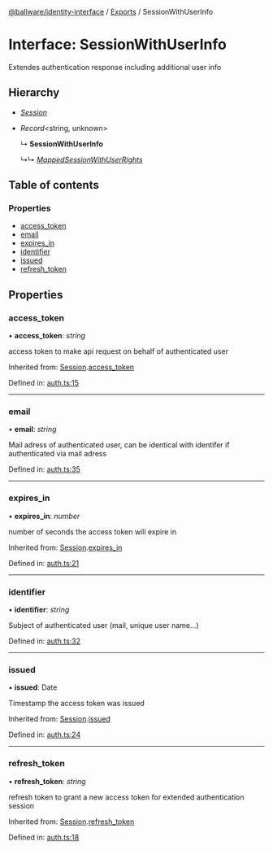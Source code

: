 [@ballware/identity-interface](../README.md) / [Exports](../modules.md) / SessionWithUserInfo

# Interface: SessionWithUserInfo

Extendes authentication response including additional user info

## Hierarchy

* [*Session*](session.md)

* *Record*<string, unknown\>

  ↳ **SessionWithUserInfo**

  ↳↳ [*MappedSessionWithUserRights*](mappedsessionwithuserrights.md)

## Table of contents

### Properties

- [access\_token](sessionwithuserinfo.md#access_token)
- [email](sessionwithuserinfo.md#email)
- [expires\_in](sessionwithuserinfo.md#expires_in)
- [identifier](sessionwithuserinfo.md#identifier)
- [issued](sessionwithuserinfo.md#issued)
- [refresh\_token](sessionwithuserinfo.md#refresh_token)

## Properties

### access\_token

• **access\_token**: *string*

access token to make api request on behalf of authenticated user

Inherited from: [Session](session.md).[access_token](session.md#access_token)

Defined in: [auth.ts:15](https://github.com/ballware/ballware-client/blob/c28ad0b/packages/identity-interface/src/auth.ts#L15)

___

### email

• **email**: *string*

Mail adress of authenticated user, can be identical with identifer if authenticated via mail adress

Defined in: [auth.ts:35](https://github.com/ballware/ballware-client/blob/c28ad0b/packages/identity-interface/src/auth.ts#L35)

___

### expires\_in

• **expires\_in**: *number*

number of seconds the access token will expire in

Inherited from: [Session](session.md).[expires_in](session.md#expires_in)

Defined in: [auth.ts:21](https://github.com/ballware/ballware-client/blob/c28ad0b/packages/identity-interface/src/auth.ts#L21)

___

### identifier

• **identifier**: *string*

Subject of authenticated user (mail, unique user name...)

Defined in: [auth.ts:32](https://github.com/ballware/ballware-client/blob/c28ad0b/packages/identity-interface/src/auth.ts#L32)

___

### issued

• **issued**: Date

Timestamp the access token was issued

Inherited from: [Session](session.md).[issued](session.md#issued)

Defined in: [auth.ts:24](https://github.com/ballware/ballware-client/blob/c28ad0b/packages/identity-interface/src/auth.ts#L24)

___

### refresh\_token

• **refresh\_token**: *string*

refresh token to grant a new access token for extended authentication session

Inherited from: [Session](session.md).[refresh_token](session.md#refresh_token)

Defined in: [auth.ts:18](https://github.com/ballware/ballware-client/blob/c28ad0b/packages/identity-interface/src/auth.ts#L18)
